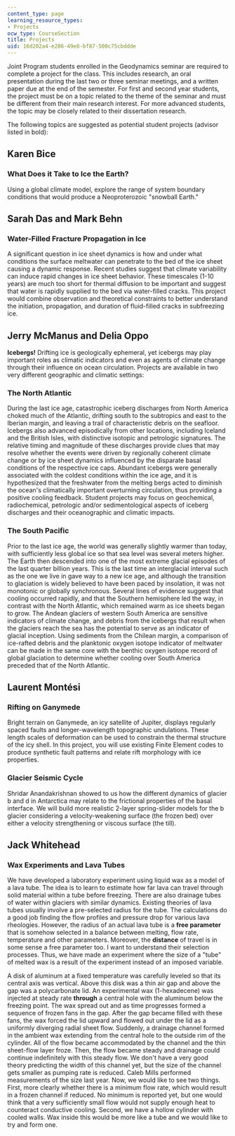 ```yaml
---
content_type: page
learning_resource_types:
- Projects
ocw_type: CourseSection
title: Projects
uid: 16d202a4-e286-49e8-bf87-500c75cbddde
---
```


Joint Program students enrolled in the Geodynamics seminar are required to complete a project for the class. This includes research, an oral presentation during the last two or three seminar meetings, and a written paper due at the end of the semester. For first and second year students, the project must be on a topic related to the theme of the seminar and must be different from their main research interest. For more advanced students, the topic may be closely related to their dissertation research.

The following topics are suggested as potential student projects (advisor listed in bold):

Karen Bice
----------

### What Does it Take to Ice the Earth?

Using a global climate model, explore the range of system boundary conditions that would produce a Neoproterozoic "snowball Earth."

Sarah Das and Mark Behn
-----------------------

### Water-Filled Fracture Propagation in Ice

A significant question in ice sheet dynamics is how and under what conditions the surface meltwater can penetrate to the bed of the ice sheet causing a dynamic response. Recent studies suggest that climate variability can induce rapid changes in ice sheet behavior. These timescales (1-10 years) are much too short for thermal diffusion to be important and suggest that water is rapidly supplied to the bed via water-filled cracks. This project would combine observation and theoretical constraints to better understand the initiation, propagation, and duration of fluid-filled cracks in subfreezing ice.

Jerry McManus and Delia Oppo
----------------------------

**Icebergs!** Drifting ice is geologically ephemeral, yet icebergs may play important roles as climatic indicators and even as agents of climate change through their influence on ocean circulation. Projects are available in two very different geographic and climatic settings:

### The North Atlantic

During the last ice age, catastrophic iceberg discharges from North America choked much of the Atlantic, drifting south to the subtropics and east to the Iberian margin, and leaving a trail of characteristic debris on the seafloor. Icebergs also advanced episodically from other locations, including Iceland and the British Isles, with distinctive isotopic and petrologic signatures. The relative timing and magnitude of these discharges provide clues that may resolve whether the events were driven by regionally coherent climate change or by ice sheet dynamics influenced by the disparate basal conditions of the respective ice caps. Abundant icebergs were generally associated with the coldest conditions within the ice age, and it is hypothesized that the freshwater from the melting bergs acted to diminish the ocean's climatically important overturning circulation, thus providing a positive cooling feedback. Student projects may focus on geochemical, radiochemical, petrologic and/or sedimentological aspects of iceberg discharges and their oceanographic and climatic impacts.

### The South Pacific

Prior to the last ice age, the world was generally slightly warmer than today, with sufficiently less global ice so that sea level was several meters higher. The Earth then descended into one of the most extreme glacial episodes of the last quarter billion years. This is the last time an interglacial interval such as the one we live in gave way to a new ice age, and although the transition to glaciation is widely believed to have been paced by insolation, it was not monotonic or globally synchronous. Several lines of evidence suggest that cooling occurred rapidly, and that the Southern hemisphere led the way, in contrast with the North Atlantic, which remained warm as ice sheets began to grow. The Andean glaciers of western South America are sensitive indicators of climate change, and debris from the icebergs that result when the glaciers reach the sea has the potential to serve as an indicator of glacial inception. Using sediments from the Chilean margin, a comparison of ice-rafted debris and the planktonic oxygen isotope indicator of meltwater can be made in the same core with the benthic oxygen isotope record of global glaciation to determine whether cooling over South America preceded that of the North Atlantic.

Laurent Montési
---------------

### Rifting on Ganymede

Bright terrain on Ganymede, an icy satellite of Jupiter, displays regularly spaced faults and longer-wavelength topographic undulations. These length scales of deformation can be used to constrain the thermal structure of the icy shell. In this project, you will use existing Finite Element codes to produce synthetic fault patterns and relate rift morphology with ice properties.

### Glacier Seismic Cycle

Shridar Anandakrishnan showed to us how the different dynamics of glacier b and d in Antarctica may relate to the frictional properties of the basal interface. We will build more realistic 2-layer spring-slider models for the b glacier considering a velocity-weakening surface (the frozen bed) over either a velocity strengthening or viscous surface (the till).

Jack Whitehead
--------------

### Wax Experiments and Lava Tubes

We have developed a laboratory experiment using liquid wax as a model of a lava tube. The idea is to learn to estimate how far lava can travel through solid material within a tube before freezing. There are also drainage tubes of water within glaciers with similar dynamics. Existing theories of lava tubes usually involve a pre-selected radius for the tube. The calculations do a good job finding the flow profiles and pressure drop for various lava rheologies. However, the radius of an actual lava tube is a **free parameter** that is somehow selected in a balance between melting, flow rate, temperature and other parameters. Moreover, the **distance** of travel is in some sense a free parameter too. I want to understand their selection processes. Thus, we have made an experiment where the size of a "tube" of melted wax is a result of the experiment instead of an imposed variable.

A disk of aluminum at a fixed temperature was carefully leveled so that its central axis was vertical. Above this disk was a thin air gap and above the gap was a polycarbonate lid. An experimental wax (1-hexadecene) was injected at steady rate **through** a central hole with the aluminum below the freezing point. The wax spread out and as time progresses formed a sequence of frozen fans in the gap. After the gap became filled with these fans, the wax forced the lid upward and flowed out under the lid as a uniformly diverging radial sheet flow. Suddenly, a drainage channel formed in the ambient wax extending from the central hole to the outside rim of the cylinder. All of the flow became accommodated by the channel and the thin sheet-flow layer froze. Then, the flow became steady and drainage could continue indefinitely with this steady flow. We don't have a very good theory predicting the width of this channel yet, but the size of the channel gets smaller as pumping rate is reduced. Caleb Mills performed measurements of the size last year. Now, we would like to see two things. First, more clearly whether there is a minimum flow rate, which would result in a frozen channel if reduced. No minimum is reported yet, but one would think that a very sufficiently small flow would not supply enough heat to counteract conductive cooling. Second, we have a hollow cylinder with cooled walls. Wax inside this would be more like a tube and we would like to try and form one.